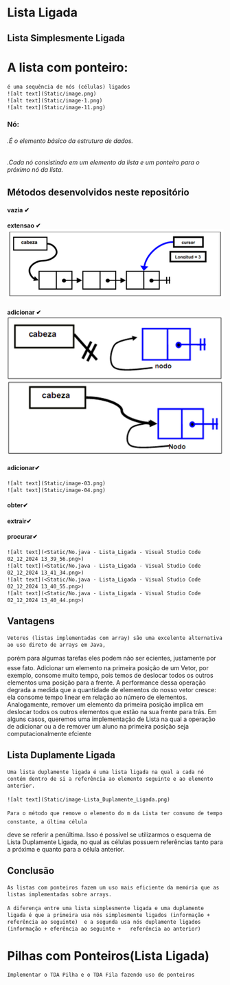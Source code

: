 # Lista Ligada

  ## Lista Simplesmente Ligada

  # A lista com ponteiro: 
    é uma sequência de nós (células) ligados
    ![alt text](Static/image.png)
    ![alt text](Static/image-1.png)
    ![alt text](Static/image-11.png)
  ### Nó: 
  ###### .É o elemento básico da estrutura de dados. 

  ###### .Cada nó consistindo em um elemento da lista e um ponteiro para o próximo nó da lista.


  ## Métodos desenvolvidos neste repositório
  #### vazia ✔
  #### extensao ✔ ![alt text](Static/image-extensao.png)
  #### adicionar ✔ ![alt text](Static/image-02.png)
  #### adicionar✔ 
    ![alt text](Static/image-03.png)
    ![alt text](Static/image-04.png)
  #### obter✔
  #### extrair✔
  #### procurar✔

    ![alt text](<Static/No.java - Lista_Ligada - Visual Studio Code 02_12_2024 13_39_56.png>)
    ![alt text](<Static/No.java - Lista_Ligada - Visual Studio Code 02_12_2024 13_41_34.png>)
    ![alt text](<Static/No.java - Lista_Ligada - Visual Studio Code 02_12_2024 13_40_55.png>) 
    ![alt text](<Static/No.java - Lista_Ligada - Visual Studio Code 02_12_2024 13_40_44.png>)
  ## Vantagens

    Vetores (listas implementadas com array) são uma excelente alternativa ao uso direto de arrays em Java,
  porém para algumas tarefas eles podem não ser ecientes, justamente por esse fato.
  Adicionar um elemento na primeira posição de um Vetor, por exemplo, consome muito tempo, pois temos
  de deslocar todos os outros elementos uma posição para a frente. A performance dessa operação degrada
  a medida que a quantidade de elementos do nosso vetor cresce: ela consome tempo linear em relação ao
  número de elementos.
    Analogamente, remover um elemento da primeira posição implica em deslocar todos os outros elementos
  que estão na sua frente para trás.
    Em alguns casos, queremos uma implementação de Lista na qual a operação de adicionar ou a de remover
  um aluno na primeira posição seja computacionalmente efciente


  ## Lista Duplamente Ligada
    Uma lista duplamente ligada é uma lista ligada na qual a cada nó contém dentro de si a referência ao elemento seguinte e ao elemento anterior.
    
    ![alt text](Static/image-Lista_Duplamente_Ligada.png)

    Para o método que remove o elemento do m da Lista ter consumo de tempo constante, a última célula
  deve se referir a penúltima. Isso é possível se utilizarmos o esquema de Lista Duplamente Ligada, no qual as
  células possuem referências tanto para a próxima e quanto para a célula anterior.

  ## Conclusão
    As listas com ponteiros fazem um uso mais eficiente da memória que as listas implementadas sobre arrays.

    A diferença entre uma lista simplesmente ligada e uma duplamente ligada é que a primeira usa nós simplesmente ligados (informação + referência ao seguinte)  e a segunda usa nós duplamente ligados (informação + eferência ao seguinte +   referência ao anterior)
# Pilhas com Ponteiros(Lista Ligada)
    Implementar o TDA Pilha e o TDA Fila fazendo uso de ponteiros
